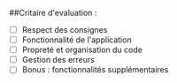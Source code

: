 ##Critaire d'evaluation :

- [ ] Respect des consignes
- [ ] Fonctionnalité de l'application
- [ ] Propreté et organisation du code
- [ ] Gestion des erreurs
- [ ] Bonus : fonctionnalités supplémentaires
